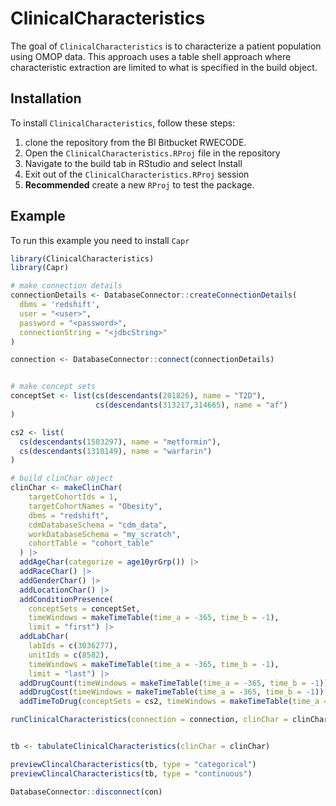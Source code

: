 
# ClinicalCharacteristics

<!-- badges: start -->
<!-- badges: end -->

The goal of `ClinicalCharacteristics` is to characterize a patient population using OMOP data. This approach uses
a table shell approach where characteristic extraction are limited to what is specified in the build object.

## Installation

To install `ClinicalCharacteristics`, follow these steps:

1) clone the repository from the BI Bitbucket RWECODE.
2) Open the `ClinicalCharacteristics.RProj` file in the repository
3) Navigate to the build tab in RStudio and select Install
4) Exit out of the `ClinicalCharacteristics.RProj` session
5) **Recommended** create a new `RProj` to test the package.

## Example

To run this example you need to install `Capr`

``` r
library(ClinicalCharacteristics)
library(Capr)

# make connection details
connectionDetails <- DatabaseConnector::createConnectionDetails(
  dbms = 'redshift',
  user = "<user>",
  password = "<password>",
  connectionString = "<jdbcString>"
)

connection <- DatabaseConnector::connect(connectionDetails)


# make concept sets
conceptSet <- list(cs(descendants(201826), name = "T2D"),
                   cs(descendants(313217,314665), name = "af")
)

cs2 <- list(
  cs(descendants(1503297), name = "metformin"),
  cs(descendants(1310149), name = "warfarin")
)

# build clinChar object
clinChar <- makeClinChar(
    targetCohortIds = 1,
    targetCohortNames = "Obesity",
    dbms = "redshift",
    cdmDatabaseSchema = "cdm_data",
    workDatabaseSchema = "my_scratch",
    cohortTable = "cohort_table"
  ) |>
  addAgeChar(categorize = age10yrGrp()) |>
  addRaceChar() |>
  addGenderChar() |>
  addLocationChar() |>
  addConditionPresence(
    conceptSets = conceptSet, 
    timeWindows = makeTimeTable(time_a = -365, time_b = -1), 
    limit = "first") |>
  addLabChar(
    labIds = c(3036277), 
    unitIds = c(8582), 
    timeWindows = makeTimeTable(time_a = -365, time_b = -1), 
    limit = "last") |>
  addDrugCount(timeWindows = makeTimeTable(time_a = -365, time_b = -1)) |>
  addDrugCost(timeWindows = makeTimeTable(time_a = -365, time_b = -1)) |>
  addTimeToDrug(conceptSets = cs2, timeWindows = makeTimeTable(time_a = c(0, 0), time_b = c(180, 365)))

runClinicalCharacteristics(connection = connection, clinChar = clinChar)


tb <- tabulateClinicalCharacteristics(clinChar = clinChar)

previewClincalCharacteristics(tb, type = "categorical")
previewClincalCharacteristics(tb, type = "continuous")

DatabaseConnector::disconnect(con)


```

